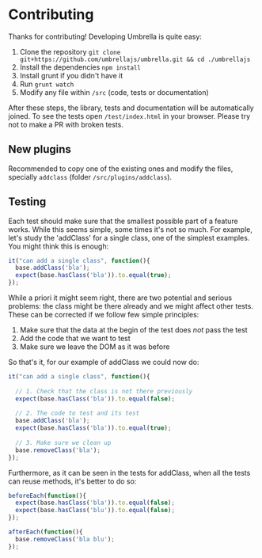 # Contributing

Thanks for contributing! Developing Umbrella is quite easy:

1. Clone the repository `git clone git+https://github.com/umbrellajs/umbrella.git && cd ./umbrellajs`
1. Install the dependencies `npm install`
1. Install grunt if you didn't have it
1. Run `grunt watch`
1. Modify any file within `/src` (code, tests or documentation)

After these steps, the library, tests and documentation will be automatically joined. To see the tests open `/test/index.html` in your browser. Please try not to make a PR with broken tests.

## New plugins

Recommended to copy one of the existing ones and modify the files, specially `addclass` (folder `/src/plugins/addclass`).


## Testing

Each test should make sure that the smallest possible part of a feature works. While this seems simple, some times it's not so much. For example, let's study the 'addClass' for a single class, one of the simplest examples. You might think this is enough:

```js
it("can add a single class", function(){
  base.addClass('bla');
  expect(base.hasClass('bla')).to.equal(true);
});
```

While a priori it might seem right, there are two potential and serious problems: the class might be there already and we might affect other tests. These can be corrected if we follow few simple principles:

1. Make sure that the data at the begin of the test does *not* pass the test
1. Add the code that we want to test
1. Make sure we leave the DOM as it was before

So that's it, for our example of addClass we could now do:

```js
it("can add a single class", function(){
  
  // 1. Check that the class is not there previously
  expect(base.hasClass('bla')).to.equal(false);
  
  // 2. The code to test and its test
  base.addClass('bla');
  expect(base.hasClass('bla')).to.equal(true);
  
  // 3. Make sure we clean up
  base.removeClass('bla');
});
```

Furthermore, as it can be seen in the tests for addClass, when all the tests can reuse methods, it's better to do so:

```js
beforeEach(function(){
  expect(base.hasClass('bla')).to.equal(false);
  expect(base.hasClass('blu')).to.equal(false);
});

afterEach(function(){
  base.removeClass('bla blu');
});
```